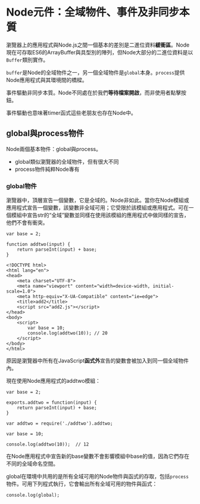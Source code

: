 # Node元件：全域物件、事件及非同步本質

瀏覽器上的應用程式與Node.js之間一個基本的差別是二進位資料**緩衝區**。Node現在可存取ES6的ArrayBuffer與具型別的陣列，但Node大部分的二進位資料是以`Buffer`類別實作。

`buffer`是Node的全域物件之一，另一個全域物件是`global`本身。`process`提供Node應用程式與其環境間的橋樑。

事件驅動非同步本質。Node不同處在於我們**等待檔案開啟**，而非使用者點擊按鈕。

事件驅動也意味著timer函式這些老朋友也存在Node中。

## global與process物件

Node兩個基本物件：global與process。

- global類似瀏覽器的全域物件，但有很大不同
- process物件純粹Node專有

### global物件

瀏覽器中，頂層宣告一個變數，它是全域的。Node非如此。當你在Node模組或應用程式宣告一個變數，該變數非全域可用；它受限於該模組或應用程式。可在一個模組中宣告str的“全域”變數並同樣在使用該模組的應用程式中做同樣的宣告，他們不會有衝突。

```
var base = 2;

function addtwo(input) {
    return parseInt(input) + base;
}
```

```
<!DOCTYPE html>
<html lang="en">
<head>
    <meta charset="UTF-8">
    <meta name="viewport" content="width=device-width, initial-scale=1.0">
    <meta http-equiv="X-UA-Compatible" content="ie=edge">
    <title>add2</title>
    <script src="add2.js"></script>
</head>
<body>
    <script>
        var base = 10;
        console.log(addtwo(10)); // 20
    </script>
</body>
</html>
```

原因是瀏覽器中所有在JavaScript**函式外**宣告的變數會被加入到同一個全域物件內。

現在使用Node應用程式的addtwo模組：

```
var base = 2;

exports.addtwo = function(input) {
    return parseInt(input) + base;
}
```

```
var addtwo = require('./addtwo').addtwo;

var base = 10;

console.log(addtwo(10));  // 12
```

在Node應用程式中宣告新的base變數不會影響模組中base的值，因為它們存在不同的全域命名空間。

global在環境中共用的是所有全域可用的Node物件與函式的存取，包括`process`物件。可用下列程式執行，它會輸出所有全域可用的物件與函式：

```
console.log(global);
```